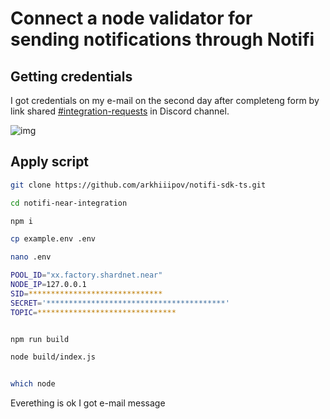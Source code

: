 # Connect a node validator for sending notifications through Notifi

## Getting credentials

I got credentials on my e-mail on the second day after completeng form by link shared [#integration-requests](https://discord.com/invite/nAqR3mk3rv) in Discord channel.

![img](../images/monitoring/notifi-service-credentials.png)

## Apply script

```bash
git clone https://github.com/arkhiiipov/notifi-sdk-ts.git

cd notifi-near-integration

npm i

cp example.env .env

nano .env
```

```bash
POOL_ID="xx.factory.shardnet.near"
NODE_IP=127.0.0.1
SID=******************************
SECRET='****************************************'
TOPIC=*******************************
```

```bash 

npm run build

node build/index.js
```

```bash

which node

```

Everething is ok I got e-mail message

